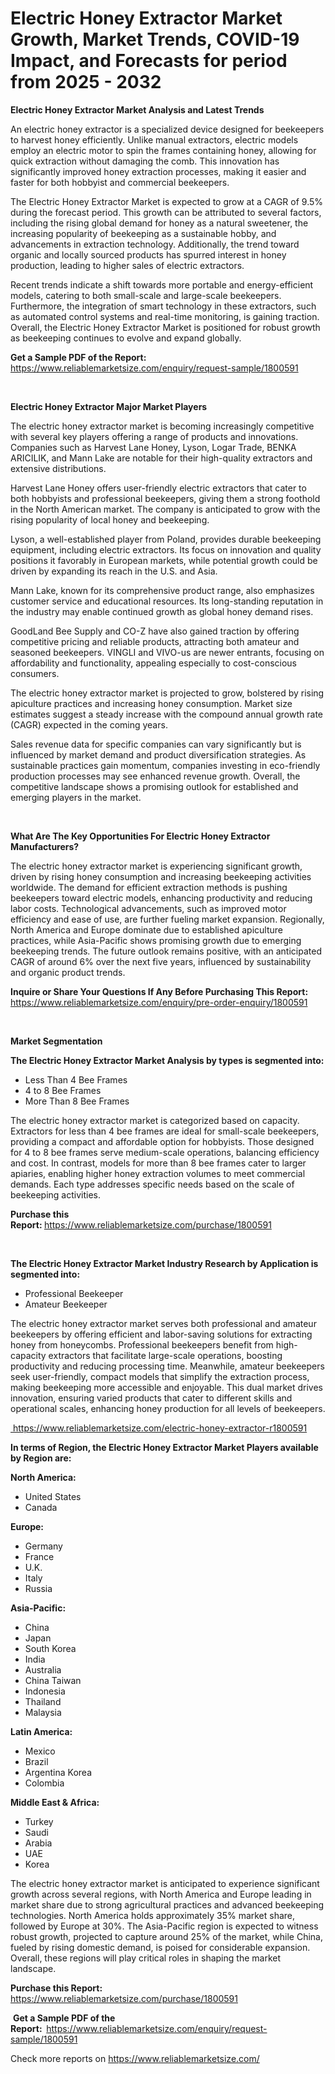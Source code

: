 <p><h1>Electric Honey Extractor Market Growth, Market Trends, COVID-19 Impact, and Forecasts for period from 2025 - 2032</h1></p><p><strong>Electric Honey Extractor Market Analysis and Latest Trends</strong></p>
<p><p>An electric honey extractor is a specialized device designed for beekeepers to harvest honey efficiently. Unlike manual extractors, electric models employ an electric motor to spin the frames containing honey, allowing for quick extraction without damaging the comb. This innovation has significantly improved honey extraction processes, making it easier and faster for both hobbyist and commercial beekeepers.</p><p>The Electric Honey Extractor Market is expected to grow at a CAGR of 9.5% during the forecast period. This growth can be attributed to several factors, including the rising global demand for honey as a natural sweetener, the increasing popularity of beekeeping as a sustainable hobby, and advancements in extraction technology. Additionally, the trend toward organic and locally sourced products has spurred interest in honey production, leading to higher sales of electric extractors.</p><p>Recent trends indicate a shift towards more portable and energy-efficient models, catering to both small-scale and large-scale beekeepers. Furthermore, the integration of smart technology in these extractors, such as automated control systems and real-time monitoring, is gaining traction. Overall, the Electric Honey Extractor Market is positioned for robust growth as beekeeping continues to evolve and expand globally.</p></p>
<p><strong>Get a Sample PDF of the Report:&nbsp;</strong> <a href="https://www.reliablemarketsize.com/enquiry/request-sample/1800591?utm_campaign=1835&utm_medium=2&utm_source=Github&utm_content=ia&utm_term=10042025&utm_id=electric-honey-extractor">https://www.reliablemarketsize.com/enquiry/request-sample/1800591</a></p>
<p>&nbsp;</p>
<p><strong>Electric Honey Extractor Major Market Players</strong></p>
<p><p>The electric honey extractor market is becoming increasingly competitive with several key players offering a range of products and innovations. Companies such as Harvest Lane Honey, Lyson, Logar Trade, BENKA ARICILIK, and Mann Lake are notable for their high-quality extractors and extensive distributions.</p><p>Harvest Lane Honey offers user-friendly electric extractors that cater to both hobbyists and professional beekeepers, giving them a strong foothold in the North American market. The company is anticipated to grow with the rising popularity of local honey and beekeeping.</p><p>Lyson, a well-established player from Poland, provides durable beekeeping equipment, including electric extractors. Its focus on innovation and quality positions it favorably in European markets, while potential growth could be driven by expanding its reach in the U.S. and Asia.</p><p>Mann Lake, known for its comprehensive product range, also emphasizes customer service and educational resources. Its long-standing reputation in the industry may enable continued growth as global honey demand rises. </p><p>GoodLand Bee Supply and CO-Z have also gained traction by offering competitive pricing and reliable products, attracting both amateur and seasoned beekeepers. VINGLI and VIVO-us are newer entrants, focusing on affordability and functionality, appealing especially to cost-conscious consumers.</p><p>The electric honey extractor market is projected to grow, bolstered by rising apiculture practices and increasing honey consumption. Market size estimates suggest a steady increase with the compound annual growth rate (CAGR) expected in the coming years.</p><p>Sales revenue data for specific companies can vary significantly but is influenced by market demand and product diversification strategies. As sustainable practices gain momentum, companies investing in eco-friendly production processes may see enhanced revenue growth. Overall, the competitive landscape shows a promising outlook for established and emerging players in the market.</p></p>
<p>&nbsp;</p>
<p><strong>What Are The Key Opportunities For Electric Honey Extractor Manufacturers?</strong></p>
<p><p>The electric honey extractor market is experiencing significant growth, driven by rising honey consumption and increasing beekeeping activities worldwide. The demand for efficient extraction methods is pushing beekeepers toward electric models, enhancing productivity and reducing labor costs. Technological advancements, such as improved motor efficiency and ease of use, are further fueling market expansion. Regionally, North America and Europe dominate due to established apiculture practices, while Asia-Pacific shows promising growth due to emerging beekeeping trends. The future outlook remains positive, with an anticipated CAGR of around 6% over the next five years, influenced by sustainability and organic product trends.</p></p>
<p><strong>Inquire or Share Your Questions If Any Before Purchasing This Report:</strong> <a href="https://www.reliablemarketsize.com/enquiry/pre-order-enquiry/1800591?utm_campaign=1835&utm_medium=2&utm_source=Github&utm_content=ia&utm_term=10042025&utm_id=electric-honey-extractor">https://www.reliablemarketsize.com/enquiry/pre-order-enquiry/1800591</a></p>
<p>&nbsp;</p>
<p><strong>Market Segmentation</strong></p>
<p><strong>The Electric Honey Extractor Market Analysis by types is segmented into:</strong></p>
<p><ul><li>Less Than 4 Bee Frames</li><li>4 to 8 Bee Frames</li><li>More Than 8 Bee Frames</li></ul></p>
<p><p>The electric honey extractor market is categorized based on capacity. Extractors for less than 4 bee frames are ideal for small-scale beekeepers, providing a compact and affordable option for hobbyists. Those designed for 4 to 8 bee frames serve medium-scale operations, balancing efficiency and cost. In contrast, models for more than 8 bee frames cater to larger apiaries, enabling higher honey extraction volumes to meet commercial demands. Each type addresses specific needs based on the scale of beekeeping activities.</p></p>
<p><strong>Purchase this Report:&nbsp;</strong><a href="https://www.reliablemarketsize.com/purchase/1800591?utm_campaign=1835&utm_medium=2&utm_source=Github&utm_content=ia&utm_term=10042025&utm_id=electric-honey-extractor">https://www.reliablemarketsize.com/purchase/1800591</a></p>
<p>&nbsp;</p>
<p><strong>The Electric Honey Extractor Market Industry Research by Application is segmented into:</strong></p>
<p><ul><li>Professional Beekeeper</li><li>Amateur Beekeeper</li></ul></p>
<p><p>The electric honey extractor market serves both professional and amateur beekeepers by offering efficient and labor-saving solutions for extracting honey from honeycombs. Professional beekeepers benefit from high-capacity extractors that facilitate large-scale operations, boosting productivity and reducing processing time. Meanwhile, amateur beekeepers seek user-friendly, compact models that simplify the extraction process, making beekeeping more accessible and enjoyable. This dual market drives innovation, ensuring varied products that cater to different skills and operational scales, enhancing honey production for all levels of beekeepers.</p></p>
<p><a href="https://www.reliablemarketsize.com/electric-honey-extractor-r1800591?utm_campaign=1835&utm_medium=2&utm_source=Github&utm_content=ia&utm_term=10042025&utm_id=electric-honey-extractor">&nbsp;https://www.reliablemarketsize.com/electric-honey-extractor-r1800591</a></p>
<p><strong>In terms of Region, the Electric Honey Extractor Market Players available by Region are:</strong></p>
<p>
    <p> <strong> North America: </strong>
        <ul>
            <li>United States</li>
            <li>Canada</li>
        </ul>
        </p> 
    <p> <strong> Europe: </strong>
        <ul>
            <li>Germany</li>
            <li>France</li>
            <li>U.K.</li>
            <li>Italy</li>
            <li>Russia</li>
        </ul>
        </p> 
    <p> <strong> Asia-Pacific: </strong>
        <ul>
            <li>China</li>
            <li>Japan</li>
            <li>South Korea</li>
            <li>India</li>
            <li>Australia</li>
            <li>China Taiwan</li>
            <li>Indonesia</li>
            <li>Thailand</li>
            <li>Malaysia</li>
        </ul>
        </p> 
    <p> <strong> Latin America: </strong>
        <ul>
            <li>Mexico</li>
            <li>Brazil</li>
            <li>Argentina Korea</li>
            <li>Colombia</li>
        </ul>
        </p> 
    <p> <strong> Middle East & Africa: </strong>
        <ul>
            <li>Turkey</li>
            <li>Saudi</li>
            <li>Arabia</li>
            <li>UAE</li>
            <li>Korea</li>
        </ul>
    </p>
    </p>
<p><p>The electric honey extractor market is anticipated to experience significant growth across several regions, with North America and Europe leading in market share due to strong agricultural practices and advanced beekeeping technologies. North America holds approximately 35% market share, followed by Europe at 30%. The Asia-Pacific region is expected to witness robust growth, projected to capture around 25% of the market, while China, fueled by rising domestic demand, is poised for considerable expansion. Overall, these regions will play critical roles in shaping the market landscape.</p></p>
<p><strong>Purchase this Report: </strong><a href="https://www.reliablemarketsize.com/purchase/1800591?utm_campaign=1835&utm_medium=2&utm_source=Github&utm_content=ia&utm_term=10042025&utm_id=electric-honey-extractor">https://www.reliablemarketsize.com/purchase/1800591</a></p>
<p>&nbsp;<strong>Get a Sample PDF of the Report:&nbsp;&nbsp;</strong><a href="https://www.reliablemarketsize.com/enquiry/request-sample/1800591?utm_campaign=1835&utm_medium=2&utm_source=Github&utm_content=ia&utm_term=10042025&utm_id=electric-honey-extractor">https://www.reliablemarketsize.com/enquiry/request-sample/1800591</a></p>
<p><strong></strong></p>
<p>Check more reports on <a href="https://www.reliablemarketsize.com/?utm_campaign=1835&utm_medium=2&utm_source=Github&utm_content=ia&utm_term=10042025&utm_id=electric-honey-extractor">https://www.reliablemarketsize.com/</a></p>
